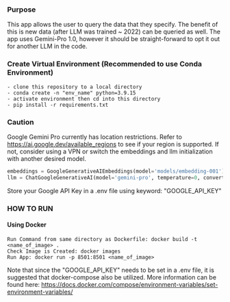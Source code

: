 ### Purpose
This app allows the user to query the data that they specify. The benefit of this is new data (after LLM was trained ~ 2022) can be queried as well.
The app uses Gemini-Pro 1.0, however it should be straight-forward to opt it out for another LLM in the code.


### Create Virtual Environment (Recommended to use Conda Environment)

```
- clone this repository to a local directory
- conda create -n "env_name" python=3.9.15
- activate environment then cd into this directory
- pip install -r requirements.txt
```

### Caution
Google Gemini Pro currently has location restrictions. Refer to https://ai.google.dev/available_regions to see if your region is supported.
If not, consider using a VPN or switch the embeddings and llm initialization with another desired model.
```python
embeddings = GoogleGenerativeAIEmbeddings(model='models/embedding-001')
llm = ChatGoogleGenerativeAI(model='gemini-pro', temperature=0, convert_system_message_to_human=True)
```

Store your Google API Key in a .env file using keyword: "GOOGLE_API_KEY"

### HOW TO RUN

#### Using Docker
```
Run Command from same directory as Dockerfile: docker build -t <name_of_image> .
Check Image is Created: docker images
Run App: docker run -p 8501:8501 <name_of_image>
```
Note that since the "GOOGLE_API_KEY" needs to be set in a .env file, it is suggested that docker-compose also be utilized.
More information can be found here: https://docs.docker.com/compose/environment-variables/set-environment-variables/